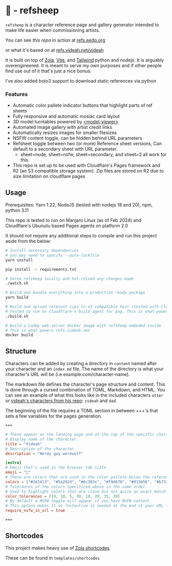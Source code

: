 # 🐑 - refsheep

`refsheep` is a character reference page and gallery generator intended to make life easier when commissioning artists.

You can see _this repo_ in action at [refs.eedq.org](https://refs.eedq.org/otter)

or what it's based on at [refs.videah.net/videah](https://refs.videah.net/videah/)


It is built on top of [Zola](https://www.getzola.org), [Vite](https://vitejs.dev), and [Tailwind](https://tailwindcss.com)
python and nodejs.
It is arguably overengineered. It is meant to serve my own purposes and if other people find use out of it that's just a nice bonus.

I've also added boto3 support to download static references via python
### Features
- Automatic color pallete indicator buttons that highlight parts of ref sheets
- Fully responsive and automatic mosiac card layout
- 3D model turntables powered by [\<model-viewer\>](https://modelviewer.dev)
- Automated image gallery with artist credit links
- Automatically resizes images for smaller filesizes
- NSFW content toggle, can be hidden behind URL parameters
- Refsheet toggle between two (or more) Reference sheet versions, Can default to a secondary sheet with URL parameter.
  - sheet=nude, sheet=nsfw, sheet=secondary, and sheet=2 all work for this. 
- This repo is set up to be used with Cloudflare's Pages framework and R2 (an S3 compatible storage system). Zip files
are stored on R2 due to size limitation on cloudflare pages
## Usage
Prerequisites: Yarn 1.22, NodeJS (tested with nodejs 18 and 20), npm, python 3.11

This repo is tested to run on Manjaro Linux (as of Feb 2024) and Cloudflare's Ubunutu based Pages agents on platform 2.0

It should not require any additional steps to compile and run this project aside from the below:
```bash
# Install necessary dependencies
# you may need to specify --pure-lockfile
yarn install

pip install -r requirements.txt

# Serve refsheep locally and hot-reload any changes made
./watch.sh

# Build and bundle everything into a production ready package
yarn build

# Build and upload relevant zips to s3 compatible host (tested with Cloudflare R2)
# Tested to run on Cloudflare's build agent for pag. This is what powers refs.eedq.org
./build.sh 

# Build a Caddy web server docker image with refsheep embeded inside
# This is what powers refs.videah.net
docker build
```


## Structure

Characters can be added by creating a directory in `content` named after your character and an `index.md` file.
The name of the directory is what your character's URL will be (i.e example.com/character-name).

The markdown file defines the character's page structure and content. This is done through a cursed combination of TOML, Markdown, and HTML.
You can see an example of what this looks like in the included characters `otter` or [videah's characters from his repo](https://github.com/videah/refsheep): `videah` and `dad`.

The beginning of the file requires a TOML section in between +++'s that sets a few variables for the pages generation.

```
+++
```
```toml
# These appear on the landing page and at the top of the specific characters page
# Display name of the character.
title = "Videah"
# Description of the character.
description = "Nerdy gay werewolf"

[extra]
# Emoji that's used in the browser tab title
emoji = "🐺"
# These are colors that are used in the color pallete below the reference sheet.
colors = ["#2d1413", "#5a292d", "#6c383c", "#f9d670", "#915856", "#b73341", "#6baac5", "#f6cfc9"]
# Tolerances of the colors specificed above in the same order.
# Used to highlight colors that are close but not quite an exact match.
color_tolerances = [10, 10, 5, 30, 10, 20, 35, 20]
# By default a NSFW toggle will appear if you have NSFW content.
# This option makes it so ?nsfw=true is needed at the end of your URL for that to appear.
require_nsfw_in_url = true
```
```
+++
```

## Shortcodes

This project makes heavy use of [Zola shortcodes](https://www.getzola.org/documentation/content/shortcodes).

These can be found in `templates/shortcodes`
